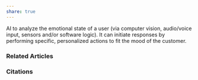 ```yaml
---
share: true
---
```


AI to analyze the emotional state of a user (via computer vision, audio/voice input, sensors and/or software logic). It can initiate responses by performing specific, personalized actions to fit the mood of the customer.

### Related Articles

### Citations
